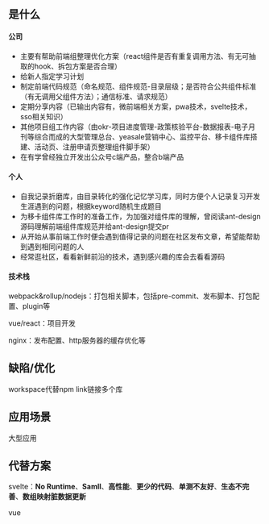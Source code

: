 ## <a id="whatis">是什么</a>
#### 公司

- 主要有帮助前端组整理优化方案（react组件是否有重复调用方法、有无可抽取的hook、拆包方案是否合理）
- 给新人指定学习计划
- 制定前端代码规范（命名规范、组件规范-目录层级；是否符合公共组件标准（有无调用父组件方法）；通信标准、请求规范）
- 定期分享内容（已输出内容有，微前端相关方案，pwa技术，svelte技术，sso相关知识）
- 其他项目组工作内容（由okr-项目进度管理-政策核验平台-数据报表-电子月刊等综合而成的大型管理总台、yeasale营销中心、监控平台、移卡组件库搭建、活动页、注册申请页整理组件脚手架）
- 在有学曾经独立开发出公众号c端产品，整合b端产品

#### 个人

- 自我记录折磨库，由目录转化的强化记忆学习库，同时方便个人记录复习开发生涯遇到的问题，根据keyword随机生成题目
- 为移卡组件库工作时的准备工作，为加强对组件库的理解，曾阅读ant-design源码理解前端组件库规范并给ant-design提交pr
- 从开始从事前端工作时便会遇到值得记录的问题在社区发布文章，希望能帮助到遇到相同问题的人
- 经常逛社区，看看新鲜前沿的技术，遇到感兴趣的库会去看看源码

#### 技术栈

webpack&rollup/nodejs：打包相关脚本，包括pre-commit、发布脚本、打包配置、plugin等

vue/react：项目开发

nginx：发布配置、http服务器的缓存优化等

## <a id="issue">缺陷/优化</a>

workspace代替npm link链接多个库

## <a id="scenario">应用场景</a>

大型应用

## <a id="replacement">代替方案</a>

svelte：**No Runtime**、**Samll**、**高性能**、**更少的代码**、**单测不友好**、**生态不完善**、**数组映射脏数据更新**

vue

